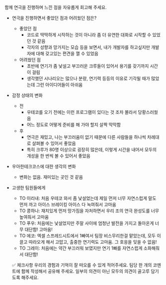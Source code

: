 함께 연극을 진행하며 느낀 점을 자유롭게 회고해 주세요.

- 연극을 진행하면서 좋았던 점과 어려웠던 점은?
    - 좋았던 점
        - 코드로 딱딱하게 시작하는 것이 아니라 좀 더 유연한 대화로 시작할 수 있었던 것 같음
        - 각자의 성향과 망가지는 모습 등을 보면서, 내가 개발자를 하고싶지만 개발자에 대해 갖고있는 편견을 깰 수 있었음
    - 어려웠던 점
        - 초반에 연기가 좀 낯설고 부끄러운 크루들이 있어서 용기를 갖기까지 시간이 걸림
        - 생각했던 시나리오는 많으나 분량, 연기력 등등의 이유로 기각될 때가 많았는데 그런 아이디어들이 아쉬움

- 감정 상태의 변화
    - 전
        - 우테코를 오기 전에는 이런 프로그램이 있다는 것 조차 몰라서 당황스러웠음
        - 어느 정도로 어떻게 준비를 해 가야 할지 살짝 막막함
    - 후
        - 연극은 재밌고, 나는 부끄러움이 없기 때문에 다른 사람들을 하나씩 차례대로 살펴볼 수 있어서 좋았음
        - 특히 크루가 80명 이상으로 굉장히 많은데, 이렇게 시간을 내어서 모두의 개성을 한 번씩 볼 수 있어서 좋았음

- 우아한테크코스에 대한 생각의 변화
    - 변화는 없음. 재미있는 곳인 것 같음

- 고생한 팀원들에게
    - TO 이리내: 처음 우테코 와서 좀 낯설었는데 제일 먼저 너무 자연스럽게 말도 먼저 까고 아이스 브레이킹 아이스 다 녹여줘서 고마움
    - TO 콩하나: 재치있게 먼저 망가짐을 자처하면서 우리 조의 연극 완성도를 너무 높여줘서 고마움
    - TO 푸우: 처음에는 낯설었지만 주말 사이에 엄청난 발전을 가지고 돌아온게 너무 대단함! 고마움!
    - TO 에코: 엑셀 스프레드시트에서 1빠여서 팀장 비스무리한걸 맡았는데, 모두 이끌고 따라오게 해서 고맙고, 출중한 연기력도 고마움. 그 호응을 잊을 수 없음!
    - TO 그레이: 처음에는 약간 부끄러워 보였지만 연기 1빠를 자연스럽게 소화해줘서 대단함!

  ✅ 체크사항
  우리의 경험과 기억이 잘 떠오를 수 있게 적어주세요.
  팀당 한 개의 코멘트에 함께 작성해서 공유해 주세요.
  일부의 의견이 아닌 모두의 의견이 골고루 담기도록 해주세요.